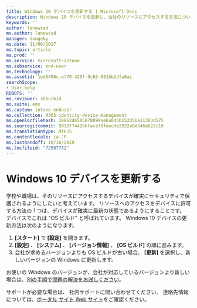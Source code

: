 ```yaml
---
title: Windows 10 デバイスを更新する | Microsoft Docs
description: Windows 10 デバイスを更新し、会社のリソースにアクセスする方法について説明します。
keywords: ''
author: lenewsad
ms.author: lanewsad
manager: dougeby
ms.date: 11/06/2017
ms.topic: article
ms.prod: ''
ms.service: microsoft-intune
ms.subservice: end-user
ms.technology: ''
ms.assetid: 1ed8456c-ef70-429f-9c65-081bb2dfa6ac
searchScope:
- User help
ROBOTS: ''
ms.reviewer: shburbid
ms.suite: ems
ms.custom: intune-enduser
ms.collection: M365-identity-device-management
ms.openlocfilehash: 38862db505878099ae6a04bb152d56a11363d575
ms.sourcegitcommit: 9013f7442bbface78feecde2922e8e546a622c16
ms.translationtype: MTE75
ms.contentlocale: ja-JP
ms.lasthandoff: 10/16/2019
ms.locfileid: "72507732"
---
```

# <a name="update-your-windows-10-device"></a>Windows 10 デバイスを更新する

学校や職場は、そのリソースにアクセスするデバイスが確実にセキュリティで保護されるようにしたいと考えています。 リソースへのアクセスをデバイスに許可する方法の 1 つは、デバイスが確実に最新の状態であるようにすることです。 デバイスでこれは "OS ビルド" と呼ばれています。 Windows 10 デバイスの更新方法は次のようになります。

1. **[スタート]** で **[設定]** を開きます。
2. **[設定]** 、 **[システム]** 、 **[バージョン情報]** 、 **[OS ビルド]** の順に進みます。
3. 会社が求めるバージョンよりも OS ビルドが古い場合、 **[更新]** を選択し、新しいバージョンの Windows に更新します。

お使いの Windows のバージョンが、会社が対応しているバージョンより新しい場合は、[別の手順で問題の解決をお試しください](your-windows-version-isnt-yet-supported.md)。

サポートが必要な場合は、 社内サポートに問い合わせてください。 連絡先情報については、[ポータル サイト Web サイト](https://go.microsoft.com/fwlink/?linkid=2010980)をご確認ください。
